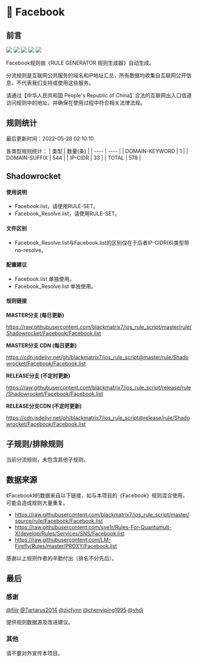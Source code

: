 # 🧸 Facebook

## 前言

![](https://shields.io/badge/-移除重复规则-ff69b4) ![](https://shields.io/badge/-DOMAIN与DOMAIN--SUFFIX合并-green) ![](https://shields.io/badge/-DOMAIN--SUFFIX间合并-critical) ![](https://shields.io/badge/-DOMAIN--SUFFIX与DOMAIN--KEYWORD合并-blue) ![](https://shields.io/badge/-IP--CIDR(6)合并-blueviolet) 

Facebook规则由《RULE GENERATOR 规则生成器》自动生成。

分流规则是互联网公共服务的域名和IP地址汇总，所有数据均收集自互联网公开信息，不代表我们支持或使用这些服务。

请通过【中华人民共和国 People's Republic of China】合法的互联网出入口信道访问规则中的地址，并确保在使用过程中符合相关法律法规。

## 规则统计

最后更新时间：2022-05-28 02:10:10

各类型规则统计：
| 类型 | 数量(条)  | 
| ---- | ----  |
| DOMAIN-KEYWORD | 1  | 
| DOMAIN-SUFFIX | 544  | 
| IP-CIDR | 33  | 
| TOTAL | 578  | 


## Shadowrocket 

#### 使用说明
- Facebook.list，请使用RULE-SET。
- Facebook_Resolve.list，请使用RULE-SET。

#### 文件区别
- Facebook_Resolve.list与Facebook.list的区别仅在于后者IP-CIDR(6)类型带no-resolve。

#### 配置建议
- Facebook.list 单独使用。
- Facebook_Resolve.list 单独使用。

#### 规则链接
**MASTER分支 (每日更新)**

https://raw.githubusercontent.com/blackmatrix7/ios_rule_script/master/rule/Shadowrocket/Facebook/Facebook.list

**MASTER分支 CDN (每日更新)**

https://cdn.jsdelivr.net/gh/blackmatrix7/ios_rule_script@master/rule/Shadowrocket/Facebook/Facebook.list

**RELEASE分支 (不定时更新)**

https://raw.githubusercontent.com/blackmatrix7/ios_rule_script/release/rule/Shadowrocket/Facebook/Facebook.list

**RELEASE分支CDN (不定时更新)**

https://cdn.jsdelivr.net/gh/blackmatrix7/ios_rule_script@release/rule/Shadowrocket/Facebook/Facebook.list

## 子规则/排除规则


当前分流规则，未包含其他子规则。

## 数据来源

《Facebook》的数据来自以下链接，如与本项目的《Facebook》规则混合使用，可能会造成规则大量重复。

- https://raw.githubusercontent.com/blackmatrix7/ios_rule_script/master/source/rule/Facebook/Facebook.list
- https://raw.githubusercontent.com/sve1r/Rules-For-Quantumult-X/develop/Rules/Services/SNS/Facebook.list
- https://raw.githubusercontent.com/LM-Firefly/Rules/master/PROXY/Facebook.list


感谢以上规则作者的辛勤付出（排名不分先后）。

## 最后

### 感谢

[@fiiir](https://github.com/fiiir) [@Tartarus2014](https://github.com/Tartarus2014) [@zjcfynn](https://github.com/zjcfynn) [@chenyiping1995](https://github.com/chenyiping1995) [@vhdj](https://github.com/vhdj)

提供规则数据源及改进建议。

### 其他

请不要对外宣传本项目。